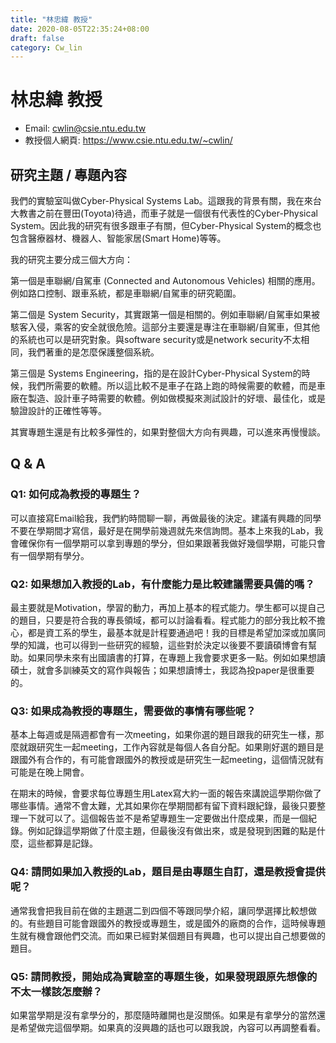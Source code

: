 ```yaml
---
title: "林忠緯 教授"
date: 2020-08-05T22:35:24+08:00
draft: false
category: Cw_lin
---
```


# 林忠緯 教授

- Email: [cwlin@csie.ntu.edu.tw](mailto:cwlin@csie.ntu.edu.tw)
- 教授個人網頁: https://www.csie.ntu.edu.tw/~cwlin/

## 研究主題 / 專題內容

我們的實驗室叫做Cyber-Physical Systems Lab。這跟我的背景有關，我在來台大教書之前在豐田(Toyota)待過，而車子就是一個很有代表性的Cyber-Physical System。因此我的研究有很多跟車子有關，但Cyber-Physical System的概念也包含醫療器材、機器人、智能家居(Smart Home)等等。

我的研究主要分成三個大方向：

第一個是車聯網/自駕車 (Connected and Autonomous Vehicles) 相關的應用。例如路口控制、跟車系統，都是車聯網/自駕車的研究範圍。

第二個是 System Security，其實跟第一個是相關的。例如車聯網/自駕車如果被駭客入侵，乘客的安全就很危險。這部分主要還是專注在車聯網/自駕車，但其他的系統也可以是研究對象。與software security或是network security不太相同，我們著重的是怎麼保護整個系統。

第三個是 Systems Engineering，指的是在設計Cyber-Physical System的時候，我們所需要的軟體。所以這比較不是車子在路上跑的時候需要的軟體，而是車廠在製造、設計車子時需要的軟體。例如做模擬來測試設計的好壞、最佳化，或是驗證設計的正確性等等。

其實專題生還是有比較多彈性的，如果對整個大方向有興趣，可以進來再慢慢談。

## Q & A

### Q1: 如何成為教授的專題生？

可以直接寫Email給我，我們約時間聊一聊，再做最後的決定。建議有興趣的同學不要在學期間才寫信，最好是在開學前幾週就先來信詢問。基本上來我的Lab，我會確保你有一個學期可以拿到專題的學分，但如果跟著我做好幾個學期，可能只會有一個學期有學分。

### Q2: 如果想加入教授的Lab，有什麼能力是比較建議需要具備的嗎？

最主要就是Motivation，學習的動力，再加上基本的程式能力。學生都可以提自己的題目，只要是符合我的專長領域，都可以討論看看。程式能力的部分我比較不擔心，都是資工系的學生，最基本就是計程要通過吧！我的目標是希望加深或加廣同學的知識，也可以得到一些研究的經驗，這些對於決定以後要不要讀碩博會有幫助。如果同學未來有出國讀書的打算，在專題上我會要求更多一點。例如如果想讀碩士，就會多訓練英文的寫作與報告；如果想讀博士，我認為投paper是很重要的。

### Q3: 如果成為教授的專題生，需要做的事情有哪些呢？

基本上每週或是隔週都會有一次meeting，如果你選的題目跟我的研究生一樣，那麼就跟研究生一起meeting，工作內容就是每個人各自分配。如果剛好選的題目是跟國外有合作的，有可能會跟國外的教授或是研究生一起meeting，這個情況就有可能是在晚上開會。

在期末的時候，會要求每位專題生用Latex寫大約一面的報告來講說這學期你做了哪些事情。通常不會太難，尤其如果你在學期間都有留下資料跟紀錄，最後只要整理一下就可以了。這個報告並不是希望專題生一定要做出什麼成果，而是一個紀錄。例如記錄這學期做了什麼主題，但最後沒有做出來，或是發現到困難的點是什麼，這些都算是記錄。

### Q4: 請問如果加入教授的Lab，題目是由專題生自訂，還是教授會提供呢？

通常我會把我目前在做的主題選二到四個不等跟同學介紹，讓同學選擇比較想做的。有些題目可能會跟國外的教授或專題生，或是國外的廠商的合作，這時候專題生就有機會跟他們交流。而如果已經對某個題目有興趣，也可以提出自己想要做的題目。

### Q5: 請問教授，開始成為實驗室的專題生後，如果發現跟原先想像的不太一樣該怎麼辦？

如果當學期是沒有拿學分的，那麼隨時離開也是沒關係。如果是有拿學分的當然還是希望做完這個學期。如果真的沒興趣的話也可以跟我說，內容可以再調整看看。




